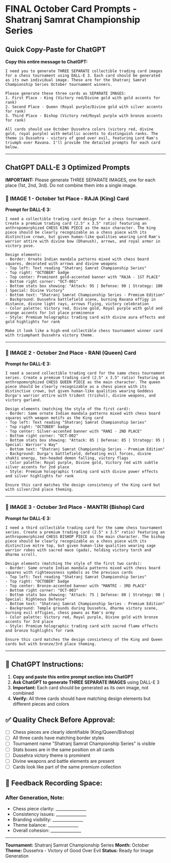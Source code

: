 # FINAL October Card Prompts - Shatranj Samrat Championship Series

## Quick Copy-Paste for ChatGPT

**Copy this entire message to ChatGPT:**

```
I need you to generate THREE SEPARATE collectible trading card images for a chess tournament using DALL-E 3. Each card should be generated as its own individual image. These are for the Shatranj Samrat Championship Series October tournament winners.

Please generate these three cards as SEPARATE IMAGES:
1. First Place - King (Victory red/Divine gold with gold accents for rank)
2. Second Place - Queen (Royal purple/Divine gold with silver accents for rank)
3. Third Place - Bishop (Victory red/Royal purple with bronze accents for rank)

All cards should use October Dussehra colors (victory red, divine gold, royal purple) with metallic accents to distinguish ranks. The theme is Dussehra - victory of good over evil, featuring Lord Ram's triumph over Ravana. I'll provide the detailed prompts for each card below.
```

---

## ChatGPT DALL-E 3 Optimized Prompts

**IMPORTANT:** Please generate THREE SEPARATE IMAGES, one for each place (1st, 2nd, 3rd). Do not combine them into a single image.

### 🥇 IMAGE 1 - October 1st Place - RAJA (King) Card

**Prompt for DALL-E 3:**
```
I need a collectible trading card design for a chess tournament. Create a premium trading card (2.5" x 3.5" ratio) featuring an anthropomorphized CHESS KING PIECE as the main character. The king piece should be clearly recognizable as a chess piece with its distinctive crown, but given human-like qualities wearing Lord Ram's warrior attire with divine bow (Dhanush), arrows, and royal armor in victory pose.

Design elements:
- Border: Ornate Indian mandala patterns mixed with chess board squares, decorated with arrows and divine weapons
- Top left: Text reading "Shatranj Samrat Championship Series"
- Top right: "OCTOBER" badge
- Top center: Prominent gold-accented banner with "RAJA - 1ST PLACE"
- Bottom right corner: "OCT-001"
- Bottom stats box showing: "Attack: 95 | Defense: 90 | Strategy: 100 | Special: Divine Victory"
- Bottom text: "Shatranj Samrat Championship Series - Premium Edition"
- Background: Dussehra battlefield scene, burning Ravana effigy in distance, divine light rays, arrows flying, victory celebration
- Color palette: Victory red, Divine gold, Royal purple with gold and orange accents for 1st place prominence
- Style: Premium holographic trading card with divine aura effects and gold highlights for rank

Make it look like a high-end collectible chess tournament winner card with triumphant Dussehra victory theme.
```

---

### 🥈 IMAGE 2 - October 2nd Place - RANI (Queen) Card

**Prompt for DALL-E 3:**
```
I need a second collectible trading card for the same chess tournament series. Create a premium trading card (2.5" x 3.5" ratio) featuring an anthropomorphized CHESS QUEEN PIECE as the main character. The queen piece should be clearly recognizable as a chess piece with its distinctive crown, but given human-like qualities wearing Goddess Durga's warrior attire with trident (trishul), divine weapons, and victory garland.

Design elements (matching the style of the first card):
- Border: Same ornate Indian mandala patterns mixed with chess board squares with weapon motifs as the King card
- Top left: Text reading "Shatranj Samrat Championship Series"
- Top right: "OCTOBER" badge
- Top center: Silver-accented banner with "RANI - 2ND PLACE"
- Bottom right corner: "OCT-002"
- Bottom stats box showing: "Attack: 85 | Defense: 85 | Strategy: 95 | Special: Warrior's Way"
- Bottom text: "Shatranj Samrat Championship Series - Premium Edition"
- Background: Durga's battlefield, defeating evil forces, divine shakti energy, ten-headed demon falling, victory flags
- Color palette: Royal purple, Divine gold, Victory red with subtle silver accents for 2nd place
- Style: Premium holographic trading card with divine power effects and silver highlights for rank

Ensure this card matches the design consistency of the King card but with silver/2nd place theming.
```

---

### 🥉 IMAGE 3 - October 3rd Place - MANTRI (Bishop) Card

**Prompt for DALL-E 3:**
```
I need a third collectible trading card for the same chess tournament series. Create a premium trading card (2.5" x 3.5" ratio) featuring an anthropomorphized CHESS BISHOP PIECE as the main character. The bishop piece should be clearly recognizable as a chess piece with its distinctive mitre top, but given human-like qualities wearing sage warrior robes with sacred mace (gada), holding victory torch and dharma scroll.

Design elements (matching the style of the first two cards):
- Border: Same ornate Indian mandala patterns mixed with chess board squares with righteousness symbols as the previous cards
- Top left: Text reading "Shatranj Samrat Championship Series"
- Top right: "OCTOBER" badge
- Top center: Bronze-accented banner with "MANTRI - 3RD PLACE"
- Bottom right corner: "OCT-003"
- Bottom stats box showing: "Attack: 75 | Defense: 80 | Strategy: 90 | Special: Righteous Defense"
- Bottom text: "Shatranj Samrat Championship Series - Premium Edition"
- Background: Temple grounds during Dussehra, dharma victory scene, burning evil effigies, chess pawns as Ram's army
- Color palette: Victory red, Royal purple, Divine gold with bronze accents for 3rd place
- Style: Premium holographic trading card with sacred flame effects and bronze highlights for rank

Ensure this card matches the design consistency of the King and Queen cards but with bronze/3rd place theming.
```

---

## 🎨 ChatGPT Instructions:

1. **Copy and paste this entire prompt section into ChatGPT**
2. **Ask ChatGPT to generate THREE SEPARATE IMAGES** using DALL-E 3
3. **Important:** Each card should be generated as its own image, not combined
4. **Verify:** All three cards should have matching design elements but different pieces and colors

## ✅ Quality Check Before Approval:

- [ ] Chess pieces are clearly identifiable (King/Queen/Bishop)
- [ ] All three cards have matching border styles
- [ ] Tournament name "Shatranj Samrat Championship Series" is visible
- [ ] Stats boxes are in the same position on all cards
- [ ] Dussehra victory theme is prominent
- [ ] Divine weapons and battle elements are present
- [ ] Cards look like part of the same premium collection

## 📝 Feedback Recording Space:

### After Generation, Note:
- Chess piece clarity: _______________
- Consistency issues: _______________
- Branding visibility: _______________
- Theme balance: _______________
- Overall cohesion: _______________

---

**Tournament:** Shatranj Samrat Championship Series
**Month:** October
**Theme:** Dussehra - Victory of Good Over Evil
**Status:** Ready for Image Generation